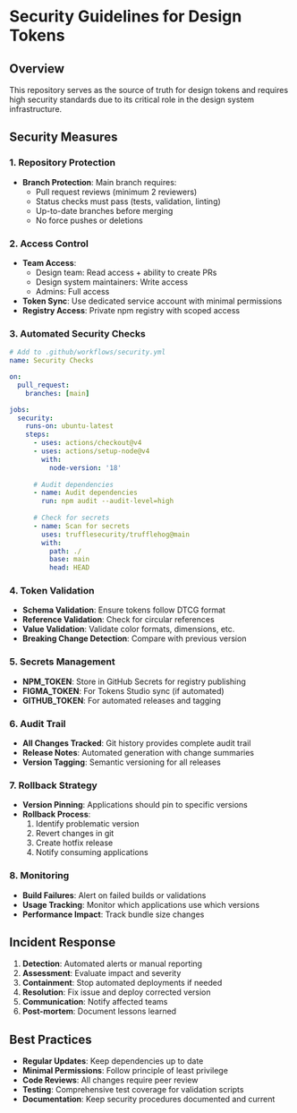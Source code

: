 # Security Guidelines for Design Tokens

## Overview

This repository serves as the source of truth for design tokens and requires high security standards due to its critical role in the design system infrastructure.

## Security Measures

### 1. Repository Protection

- **Branch Protection**: Main branch requires:
  - Pull request reviews (minimum 2 reviewers)
  - Status checks must pass (tests, validation, linting)
  - Up-to-date branches before merging
  - No force pushes or deletions

### 2. Access Control

- **Team Access**: 
  - Design team: Read access + ability to create PRs
  - Design system maintainers: Write access
  - Admins: Full access
- **Token Sync**: Use dedicated service account with minimal permissions
- **Registry Access**: Private npm registry with scoped access

### 3. Automated Security Checks

```yaml
# Add to .github/workflows/security.yml
name: Security Checks

on:
  pull_request:
    branches: [main]

jobs:
  security:
    runs-on: ubuntu-latest
    steps:
      - uses: actions/checkout@v4
      - uses: actions/setup-node@v4
        with:
          node-version: '18'
      
      # Audit dependencies
      - name: Audit dependencies
        run: npm audit --audit-level=high
      
      # Check for secrets
      - name: Scan for secrets
        uses: trufflesecurity/trufflehog@main
        with:
          path: ./
          base: main
          head: HEAD
```

### 4. Token Validation

- **Schema Validation**: Ensure tokens follow DTCG format
- **Reference Validation**: Check for circular references
- **Value Validation**: Validate color formats, dimensions, etc.
- **Breaking Change Detection**: Compare with previous version

### 5. Secrets Management

- **NPM_TOKEN**: Store in GitHub Secrets for registry publishing
- **FIGMA_TOKEN**: For Tokens Studio sync (if automated)
- **GITHUB_TOKEN**: For automated releases and tagging

### 6. Audit Trail

- **All Changes Tracked**: Git history provides complete audit trail
- **Release Notes**: Automated generation with change summaries
- **Version Tagging**: Semantic versioning for all releases

### 7. Rollback Strategy

- **Version Pinning**: Applications should pin to specific versions
- **Rollback Process**: 
  1. Identify problematic version
  2. Revert changes in git
  3. Create hotfix release
  4. Notify consuming applications

### 8. Monitoring

- **Build Failures**: Alert on failed builds or validations
- **Usage Tracking**: Monitor which applications use which versions
- **Performance Impact**: Track bundle size changes

## Incident Response

1. **Detection**: Automated alerts or manual reporting
2. **Assessment**: Evaluate impact and severity
3. **Containment**: Stop automated deployments if needed
4. **Resolution**: Fix issue and deploy corrected version
5. **Communication**: Notify affected teams
6. **Post-mortem**: Document lessons learned

## Best Practices

- **Regular Updates**: Keep dependencies up to date
- **Minimal Permissions**: Follow principle of least privilege
- **Code Reviews**: All changes require peer review
- **Testing**: Comprehensive test coverage for validation scripts
- **Documentation**: Keep security procedures documented and current
